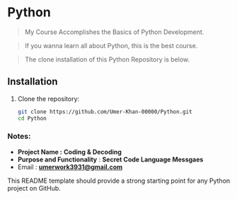  # Python

> My Course Accomplishes the Basics of Python Development.

> If you wanna learn all about Python, this is the best course.

> The clone installation of this Python Repository is below.

## Installation

1. Clone the repository:
   ```bash
   git clone https://github.com/Umer-Khan-00000/Python.git
   cd Python

### Notes:
- **Project Name :** **Coding & Decoding**
- **Purpose and Functionality** : **Secret Code Language Messgaes**
- Email : **umerwork3931@gmail.com**
  
This README template should provide a strong starting point for any Python project on GitHub.
